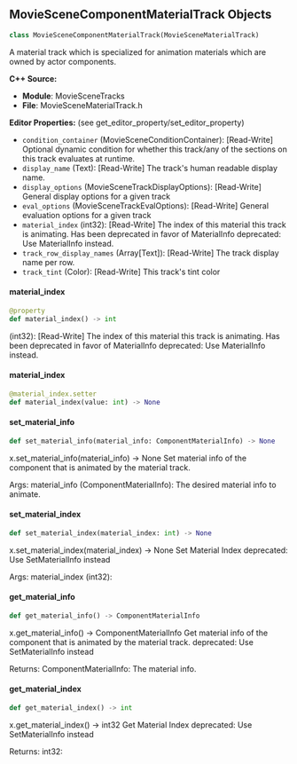 ## MovieSceneComponentMaterialTrack Objects

```python
class MovieSceneComponentMaterialTrack(MovieSceneMaterialTrack)
```

A material track which is specialized for animation materials which are owned by actor components.

**C++ Source:**

- **Module**: MovieSceneTracks
- **File**: MovieSceneMaterialTrack.h

**Editor Properties:** (see get_editor_property/set_editor_property)

- ``condition_container`` (MovieSceneConditionContainer):  [Read-Write] Optional dynamic condition for whether this track/any of the sections on this track evaluates at runtime.
- ``display_name`` (Text):  [Read-Write] The track's human readable display name.
- ``display_options`` (MovieSceneTrackDisplayOptions):  [Read-Write] General display options for a given track
- ``eval_options`` (MovieSceneTrackEvalOptions):  [Read-Write] General evaluation options for a given track
- ``material_index`` (int32):  [Read-Write] The index of this material this track is animating. Has been deprecated in favor of MaterialInfo
  deprecated: Use MaterialInfo instead.
- ``track_row_display_names`` (Array[Text]):  [Read-Write] The track display name per row.
- ``track_tint`` (Color):  [Read-Write] This track's tint color

<a id="unreal.MovieSceneComponentMaterialTrack.material_index"></a>

#### material_index

```python
@property
def material_index() -> int
```

(int32):  [Read-Write] The index of this material this track is animating. Has been deprecated in favor of MaterialInfo
deprecated: Use MaterialInfo instead.

<a id="unreal.MovieSceneComponentMaterialTrack.material_index"></a>

#### material_index

```python
@material_index.setter
def material_index(value: int) -> None
```

<a id="unreal.MovieSceneComponentMaterialTrack.set_material_info"></a>

#### set_material_info

```python
def set_material_info(material_info: ComponentMaterialInfo) -> None
```

x.set_material_info(material_info) -> None
Set material info of the component that is animated by the material track.

Args:
    material_info (ComponentMaterialInfo): The desired material info to animate.

<a id="unreal.MovieSceneComponentMaterialTrack.set_material_index"></a>

#### set_material_index

```python
def set_material_index(material_index: int) -> None
```

x.set_material_index(material_index) -> None
Set Material Index
deprecated: Use SetMaterialInfo instead

Args:
    material_index (int32):

<a id="unreal.MovieSceneComponentMaterialTrack.get_material_info"></a>

#### get_material_info

```python
def get_material_info() -> ComponentMaterialInfo
```

x.get_material_info() -> ComponentMaterialInfo
Get material info of the component that is animated by the material track.
deprecated: Use SetMaterialInfo instead

Returns:
    ComponentMaterialInfo: The material info.

<a id="unreal.MovieSceneComponentMaterialTrack.get_material_index"></a>

#### get_material_index

```python
def get_material_index() -> int
```

x.get_material_index() -> int32
Get Material Index
deprecated: Use SetMaterialInfo instead

Returns:
    int32:

<a id="unreal.MovieSceneObjectPropertyTrack"></a>